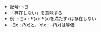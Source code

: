 - 記号: $\neg\exists$
- 「存在しない」を意味する
- 例: $\neg\exists x : P(x)$: $P(x)$を満たす$x$は存在しない
- $\neg\exists x : P(x)$と、$\forall x: \neg P(x)$は等価

